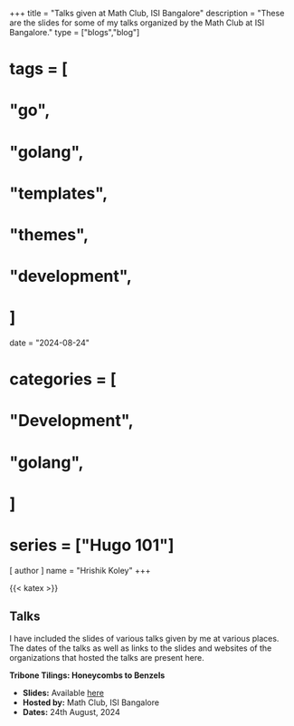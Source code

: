 +++
title = "Talks given at Math Club, ISI Bangalore"
description = "These are the slides for some of my talks organized by the Math Club at ISI Bangalore."
type = ["blogs","blog"]
# tags = [
#     "go",
#     "golang",
#     "templates",
#     "themes",
#     "development",
# ]
date = "2024-08-24"
# categories = [
#     "Development",
#     "golang",
# ]
# series = ["Hugo 101"]
[ author ]
  name = "Hrishik Koley"
+++

{{< katex >}}

## Talks

I have included the slides of various talks given by me at various places. The dates of the talks as well as links to the slides and websites of the organizations that hosted the talks are present here.

**Tribone Tilings: Honeycombs to Benzels**
- **Slides:** Available [here](/pdfs/Tribone_Tilings.pdf)
- **Hosted by:** Math Club, ISI Bangalore
- **Dates:** 24th August, 2024